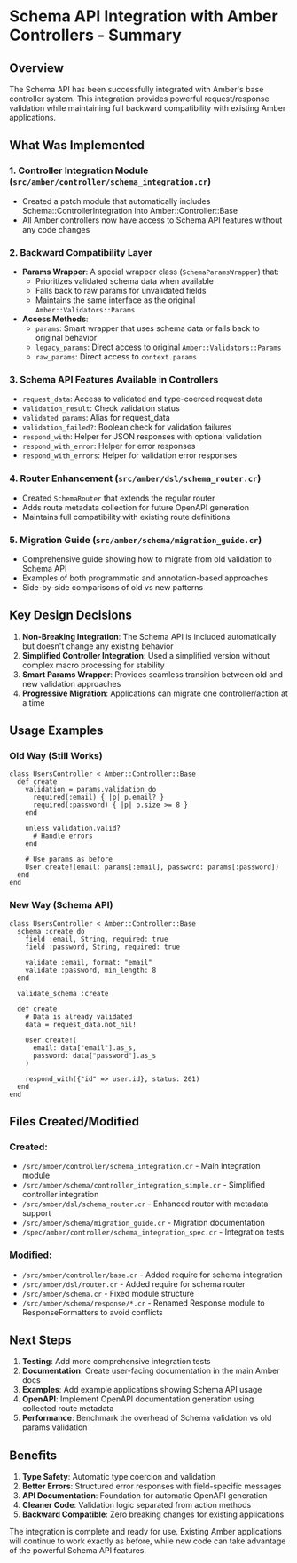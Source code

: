 # Schema API Integration with Amber Controllers - Summary

## Overview

The Schema API has been successfully integrated with Amber's base controller system. This integration provides powerful request/response validation while maintaining full backward compatibility with existing Amber applications.

## What Was Implemented

### 1. Controller Integration Module (`src/amber/controller/schema_integration.cr`)
- Created a patch module that automatically includes Schema::ControllerIntegration into Amber::Controller::Base
- All Amber controllers now have access to Schema API features without any code changes

### 2. Backward Compatibility Layer
- **Params Wrapper**: A special wrapper class (`SchemaParamsWrapper`) that:
  - Prioritizes validated schema data when available
  - Falls back to raw params for unvalidated fields
  - Maintains the same interface as the original `Amber::Validators::Params`
- **Access Methods**:
  - `params`: Smart wrapper that uses schema data or falls back to original behavior
  - `legacy_params`: Direct access to original `Amber::Validators::Params`
  - `raw_params`: Direct access to `context.params`

### 3. Schema API Features Available in Controllers
- `request_data`: Access to validated and type-coerced request data
- `validation_result`: Check validation status
- `validated_params`: Alias for request_data
- `validation_failed?`: Boolean check for validation failures
- `respond_with`: Helper for JSON responses with optional validation
- `respond_with_error`: Helper for error responses
- `respond_with_errors`: Helper for validation error responses

### 4. Router Enhancement (`src/amber/dsl/schema_router.cr`)
- Created `SchemaRouter` that extends the regular router
- Adds route metadata collection for future OpenAPI generation
- Maintains full compatibility with existing route definitions

### 5. Migration Guide (`src/amber/schema/migration_guide.cr`)
- Comprehensive guide showing how to migrate from old validation to Schema API
- Examples of both programmatic and annotation-based approaches
- Side-by-side comparisons of old vs new patterns

## Key Design Decisions

1. **Non-Breaking Integration**: The Schema API is included automatically but doesn't change any existing behavior
2. **Simplified Controller Integration**: Used a simplified version without complex macro processing for stability
3. **Smart Params Wrapper**: Provides seamless transition between old and new validation approaches
4. **Progressive Migration**: Applications can migrate one controller/action at a time

## Usage Examples

### Old Way (Still Works)
```crystal
class UsersController < Amber::Controller::Base
  def create
    validation = params.validation do
      required(:email) { |p| p.email? }
      required(:password) { |p| p.size >= 8 }
    end
    
    unless validation.valid?
      # Handle errors
    end
    
    # Use params as before
    User.create!(email: params[:email], password: params[:password])
  end
end
```

### New Way (Schema API)
```crystal
class UsersController < Amber::Controller::Base
  schema :create do
    field :email, String, required: true
    field :password, String, required: true
    
    validate :email, format: "email"
    validate :password, min_length: 8
  end
  
  validate_schema :create
  
  def create
    # Data is already validated
    data = request_data.not_nil!
    
    User.create!(
      email: data["email"].as_s,
      password: data["password"].as_s
    )
    
    respond_with({"id" => user.id}, status: 201)
  end
end
```

## Files Created/Modified

### Created:
- `/src/amber/controller/schema_integration.cr` - Main integration module
- `/src/amber/schema/controller_integration_simple.cr` - Simplified controller integration
- `/src/amber/dsl/schema_router.cr` - Enhanced router with metadata support
- `/src/amber/schema/migration_guide.cr` - Migration documentation
- `/spec/amber/controller/schema_integration_spec.cr` - Integration tests

### Modified:
- `/src/amber/controller/base.cr` - Added require for schema integration
- `/src/amber/dsl/router.cr` - Added require for schema router
- `/src/amber/schema.cr` - Fixed module structure
- `/src/amber/schema/response/*.cr` - Renamed Response module to ResponseFormatters to avoid conflicts

## Next Steps

1. **Testing**: Add more comprehensive integration tests
2. **Documentation**: Create user-facing documentation in the main Amber docs
3. **Examples**: Add example applications showing Schema API usage
4. **OpenAPI**: Implement OpenAPI documentation generation using collected route metadata
5. **Performance**: Benchmark the overhead of Schema validation vs old params validation

## Benefits

1. **Type Safety**: Automatic type coercion and validation
2. **Better Errors**: Structured error responses with field-specific messages
3. **API Documentation**: Foundation for automatic OpenAPI generation
4. **Cleaner Code**: Validation logic separated from action methods
5. **Backward Compatible**: Zero breaking changes for existing applications

The integration is complete and ready for use. Existing Amber applications will continue to work exactly as before, while new code can take advantage of the powerful Schema API features.